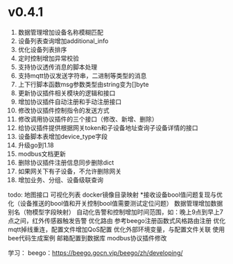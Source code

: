 # v0.4.1
1. 数据管理增加设备名称模糊匹配
2. 设备列表查询增加additional_info
3. 优化设备列表排序
4. 定时控制增加异常校验
5. 支持协议透传消息的脚本处理
6. 支持mqtt协议发送字符串，二进制等类型的消息
7. 上下行脚本函数msg参数类型由string变为[]byte
8. 更新协议插件相关模块的逻辑和接口
9. 增加协议插件自动注册和手动注册接口
10. 修改协议插件控制指令的发送方式
11. 修改调用协议插件的三个接口（修改、新增、删除）
12. 给协议插件提供根据网关token和子设备地址查询子设备详情的接口
13. 设备脚本表增加device_type字段
14. 升级go到1.18
15. modbus文档更新
16. 删除协议插件注册信息同步删除dict
17. 如果网关下有子设备，不允许删除网关
18. 增加业务、分组、设备级联查询

todo:
地图接口
可视化列表
docker镜像目录映射
*接收设备bool值问题复现与优化（设备推送的bool值和开关控制bool值需要测试定位问题）
数据管理增加数据别名（物模型字段映射）
自动化告警和控制增加时间范围，如：晚上9点到早上7点之间，红外传感器触发告警
优化路由 参考beego注册函数式风格路由注册
优化mqtt掉线重连，配置文件增加QoS配置
优化外部环境变量，与配置文件关联
使用bee代码生成案例
邮箱配置到数据库
modbus协议插件修改

学习：
beego：https://beego.gocn.vip/beego/zh/developing/
